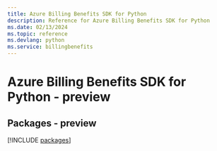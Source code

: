 ```yaml
---
title: Azure Billing Benefits SDK for Python
description: Reference for Azure Billing Benefits SDK for Python
ms.date: 02/13/2024
ms.topic: reference
ms.devlang: python
ms.service: billingbenefits
---
```

# Azure Billing Benefits SDK for Python - preview
## Packages - preview
[!INCLUDE [packages](billing-benefits-index.md)]